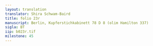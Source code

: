 ```yaml
---
layout: translation
translator: Shira Schwam-Baird
title: folio 23r
manuscript: Berlin, Kupferstichkabinett 78 D 8 (olim Hamilton 337)
sigla: BT
iip: b023r.tif
milestone: 45
---
```

